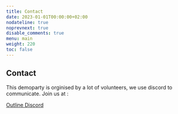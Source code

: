 ```yaml
---
title: Contact
date: 2023-01-01T00:00:00+02:00
nodateline: true
noprevnext: true
disable_comments: true
menu: main
weight: 220
toc: false
---
```


## Contact

This demoparty is orginised by a lot of volunteers, we use discord to communicate. Join us at :

[Outline Discord](https://discord.gg/vTGmz77ddt)